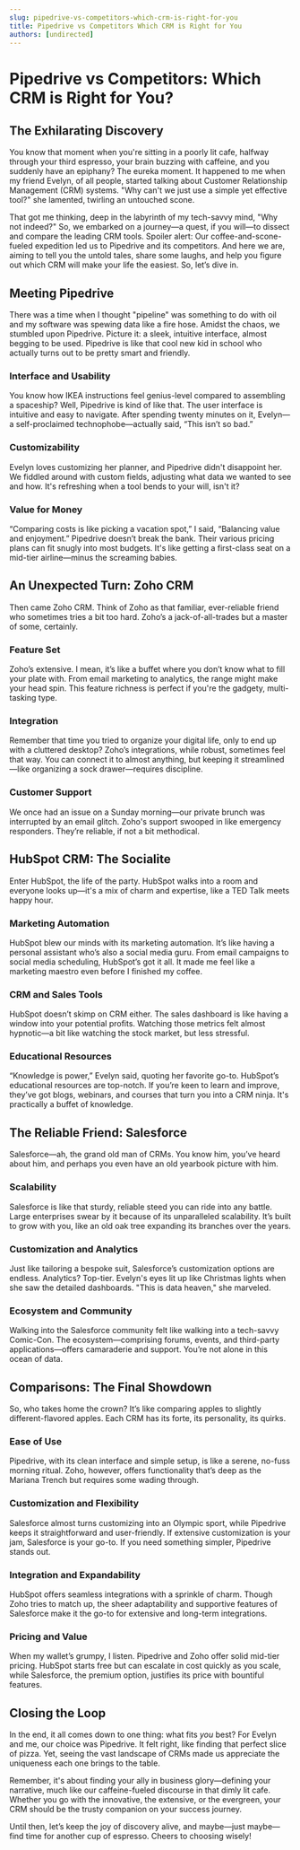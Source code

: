 ```yaml
---
slug: pipedrive-vs-competitors-which-crm-is-right-for-you
title: Pipedrive vs Competitors Which CRM is Right for You
authors: [undirected]
---
```


# Pipedrive vs Competitors: Which CRM is Right for You?

## The Exhilarating Discovery

You know that moment when you're sitting in a poorly lit cafe, halfway through your third espresso, your brain buzzing with caffeine, and you suddenly have an epiphany? The eureka moment. It happened to me when my friend Evelyn, of all people, started talking about Customer Relationship Management (CRM) systems. "Why can't we just use a simple yet effective tool?" she lamented, twirling an untouched scone.

That got me thinking, deep in the labyrinth of my tech-savvy mind, "Why not indeed?" So, we embarked on a journey—a quest, if you will—to dissect and compare the leading CRM tools. Spoiler alert: Our coffee-and-scone-fueled expedition led us to Pipedrive and its competitors. And here we are, aiming to tell you the untold tales, share some laughs, and help you figure out which CRM will make your life the easiest. So, let’s dive in.

## Meeting Pipedrive

There was a time when I thought "pipeline" was something to do with oil and my software was spewing data like a fire hose. Amidst the chaos, we stumbled upon Pipedrive. Picture it: a sleek, intuitive interface, almost begging to be used. Pipedrive is like that cool new kid in school who actually turns out to be pretty smart and friendly.

### Interface and Usability

You know how IKEA instructions feel genius-level compared to assembling a spaceship? Well, Pipedrive is kind of like that. The user interface is intuitive and easy to navigate. After spending twenty minutes on it, Evelyn—a self-proclaimed technophobe—actually said, “This isn’t so bad.”

### Customizability

Evelyn loves customizing her planner, and Pipedrive didn't disappoint her. We fiddled around with custom fields, adjusting what data we wanted to see and how. It's refreshing when a tool bends to your will, isn't it?

### Value for Money

“Comparing costs is like picking a vacation spot,” I said, “Balancing value and enjoyment.” Pipedrive doesn’t break the bank. Their various pricing plans can fit snugly into most budgets. It's like getting a first-class seat on a mid-tier airline—minus the screaming babies.

## An Unexpected Turn: Zoho CRM

Then came Zoho CRM. Think of Zoho as that familiar, ever-reliable friend who sometimes tries a bit too hard. Zoho’s a jack-of-all-trades but a master of some, certainly.

### Feature Set

Zoho’s extensive. I mean, it’s like a buffet where you don’t know what to fill your plate with. From email marketing to analytics, the range might make your head spin. This feature richness is perfect if you're the gadgety, multi-tasking type.

### Integration

Remember that time you tried to organize your digital life, only to end up with a cluttered desktop? Zoho’s integrations, while robust, sometimes feel that way. You can connect it to almost anything, but keeping it streamlined—like organizing a sock drawer—requires discipline.

### Customer Support

We once had an issue on a Sunday morning—our private brunch was interrupted by an email glitch. Zoho's support swooped in like emergency responders. They’re reliable, if not a bit methodical.

## HubSpot CRM: The Socialite

Enter HubSpot, the life of the party. HubSpot walks into a room and everyone looks up—it's a mix of charm and expertise, like a TED Talk meets happy hour.

### Marketing Automation

HubSpot blew our minds with its marketing automation. It’s like having a personal assistant who’s also a social media guru. From email campaigns to social media scheduling, HubSpot’s got it all. It made me feel like a marketing maestro even before I finished my coffee.

### CRM and Sales Tools

HubSpot doesn’t skimp on CRM either. The sales dashboard is like having a window into your potential profits. Watching those metrics felt almost hypnotic—a bit like watching the stock market, but less stressful.

### Educational Resources

“Knowledge is power,” Evelyn said, quoting her favorite go-to. HubSpot’s educational resources are top-notch. If you’re keen to learn and improve, they’ve got blogs, webinars, and courses that turn you into a CRM ninja. It's practically a buffet of knowledge.

## The Reliable Friend: Salesforce

Salesforce—ah, the grand old man of CRMs. You know him, you’ve heard about him, and perhaps you even have an old yearbook picture with him.

### Scalability

Salesforce is like that sturdy, reliable steed you can ride into any battle. Large enterprises swear by it because of its unparalleled scalability. It’s built to grow with you, like an old oak tree expanding its branches over the years.

### Customization and Analytics

Just like tailoring a bespoke suit, Salesforce’s customization options are endless. Analytics? Top-tier. Evelyn's eyes lit up like Christmas lights when she saw the detailed dashboards. "This is data heaven," she marveled.

### Ecosystem and Community

Walking into the Salesforce community felt like walking into a tech-savvy Comic-Con. The ecosystem—comprising forums, events, and third-party applications—offers camaraderie and support. You’re not alone in this ocean of data.

## Comparisons: The Final Showdown

So, who takes home the crown? It’s like comparing apples to slightly different-flavored apples. Each CRM has its forte, its personality, its quirks.

### Ease of Use

Pipedrive, with its clean interface and simple setup, is like a serene, no-fuss morning ritual. Zoho, however, offers functionality that’s deep as the Mariana Trench but requires some wading through.

### Customization and Flexibility

Salesforce almost turns customizing into an Olympic sport, while Pipedrive keeps it straightforward and user-friendly. If extensive customization is your jam, Salesforce is your go-to. If you need something simpler, Pipedrive stands out.

### Integration and Expandability

HubSpot offers seamless integrations with a sprinkle of charm. Though Zoho tries to match up, the sheer adaptability and supportive features of Salesforce make it the go-to for extensive and long-term integrations.

### Pricing and Value

When my wallet’s grumpy, I listen. Pipedrive and Zoho offer solid mid-tier pricing. HubSpot starts free but can escalate in cost quickly as you scale, while Salesforce, the premium option, justifies its price with bountiful features.

## Closing the Loop

In the end, it all comes down to one thing: what fits *you* best? For Evelyn and me, our choice was Pipedrive. It felt right, like finding that perfect slice of pizza. Yet, seeing the vast landscape of CRMs made us appreciate the uniqueness each one brings to the table.

Remember, it's about finding your ally in business glory—defining your narrative, much like our caffeine-fueled discourse in that dimly lit cafe. Whether you go with the innovative, the extensive, or the evergreen, your CRM should be the trusty companion on your success journey.

Until then, let’s keep the joy of discovery alive, and maybe—just maybe—find time for another cup of espresso. Cheers to choosing wisely!